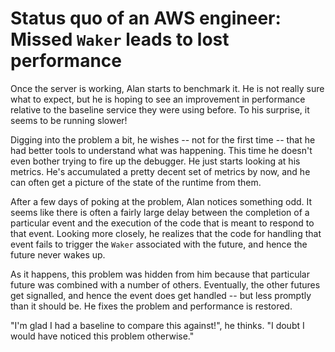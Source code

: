 # Status quo of an AWS engineer: Missed `Waker` leads to lost performance

Once the server is working, Alan starts to benchmark it. He is not really sure what to expect, but he is hoping to see an improvement in performance relative to the baseline service they were using before. To his surprise, it seems to be running slower!

Digging into the problem a bit, he wishes -- not for the first time -- that he had better tools to understand what was happening. This time he doesn't even bother trying to fire up the debugger. He just starts looking at his metrics. He's accumulated a pretty decent set of metrics by now, and he can often get a picture of the state of the runtime from them.

After a few days of poking at the problem, Alan notices something odd. It seems like there is often a fairly large delay between the completion of a particular event and the execution of the code that is meant to respond to that event. Looking more closely, he realizes that the code for handling that event fails to trigger the `Waker` associated with the future, and hence the future never wakes up.

As it happens, this problem was hidden from him because that particular future was combined with a number of others. Eventually, the other futures get signalled, and hence the event does get handled -- but less promptly than it should be. He fixes the problem and performance is restored.

"I'm glad I had a baseline to compare this against!", he thinks. "I doubt I would have noticed this problem otherwise."

